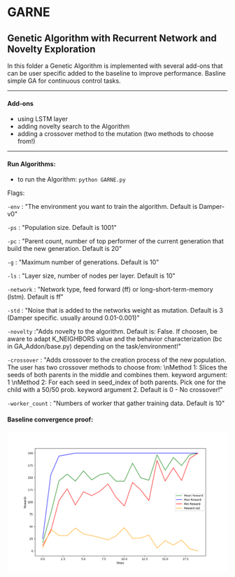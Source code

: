 # GARNE
## Genetic Algorithm with Recurrent Network and Novelty Exploration
In this folder a Genetic Algorithm is implemented with several add-ons that can be user specific added to the baseline to improve performance.
Basline simple GA for continuous control tasks.
__________________
#### Add-ons
- using LSTM layer 
- adding novelty search to the Algorithm
- adding a crossover method to the mutation (two methods to choose from!)

__________________
#### Run Algorithms:

- to run the Algorithm: `python GARNE.py`

Flags: 

`-env` : "The environment you want to train the algorithm. Default is Damper-v0"

`-ps`  : "Population size. Default is 1001"

`-pc`  : "Parent count, number of top performer of the current generation that build the new generation. Default is 20"

`-g`   : "Maximum number of generations. Default is 10"

`-ls`  : "Layer size, number of nodes per layer. Default is 10"

`-network`   : "Network type, feed forward (ff) or long-short-term-memory (lstm). Default is ff"

`-std`  : "Noise that is added to the networks weight as mutation. Default is 3 (Damper specific. usually around 0.01-0.001)"

`-novelty`   :"Adds novelty to the algorithm. Default is: False. If choosen, be aware to adapt K_NEIGHBORS value and the behavior characterization (bc in GA_Addon/base.py) depending on the task/environment!"

`-crossover`   : "Adds crossover to the creation process of the new population. The user has two crossover methods to choose from: \nMethod 1:  Slices the seeds of both parents in the middle and combines them. keyword argument: 1 \nMethod 2: For each seed in seed_index of both parents. Pick one for the child with a 50/50 prob. keyword argument 2. Default is 0 - No crossover!"

`-worker_count`   : "Numbers of worker that gather training data. Default is 10"



#### Baseline convergence proof:
![baseline_proof](imgs\GA_Baseline_proof.png)

